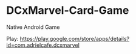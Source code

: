 # DCxMarvel-Card-Game
Native Android Game

Play: https://play.google.com/store/apps/details?id=com.adrielcafe.dcxmarvel
